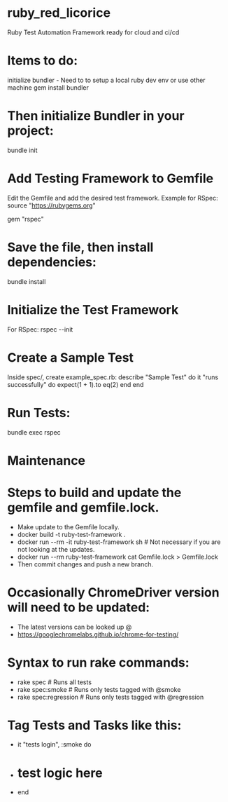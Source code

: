 # ruby_red_licorice
Ruby Test Automation Framework ready for cloud and ci/cd

# Items to do:
  initialize bundler - Need to to setup a local ruby dev env or use other machine
gem install bundler

# Then initialize Bundler in your project:
bundle init

# Add Testing Framework to Gemfile
Edit the Gemfile and add the desired test framework. Example for RSpec:
source "https://rubygems.org"

gem "rspec"

# Save the file, then install dependencies:
bundle install

# Initialize the Test Framework
For RSpec:
rspec --init

# Create a Sample Test
Inside spec/, create example_spec.rb:
describe "Sample Test" do
  it "runs successfully" do
    expect(1 + 1).to eq(2)
  end
end

# Run Tests:
bundle exec rspec

# Maintenance
# Steps to build and update the gemfile and gemfile.lock.
 - Make update to the Gemfile locally.
- docker build -t ruby-test-framework .
- docker run --rm -it ruby-test-framework sh # Not necessary if you are not looking at the updates.
- docker run --rm ruby-test-framework cat Gemfile.lock > Gemfile.lock
- Then commit changes and push a new branch.

# Occasionally ChromeDriver version will need to be updated:
- The latest versions can be looked up @
- https://googlechromelabs.github.io/chrome-for-testing/

# Syntax to run rake commands:  
- rake spec             # Runs all tests
- rake spec:smoke       # Runs only tests tagged with @smoke
- rake spec:regression  # Runs only tests tagged with @regression

# Tag Tests and Tasks like this:
- it "tests login", :smoke do
-  # test logic here
- end
